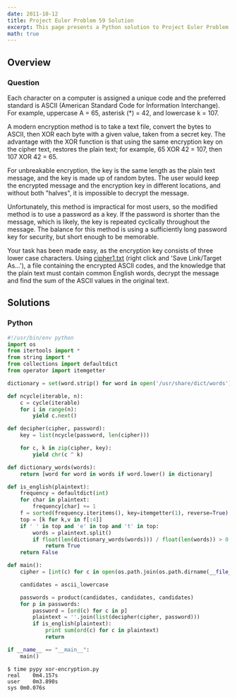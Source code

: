 ```yaml
---
date: 2011-10-12
title: Project Euler Problem 59 Solution
excerpt: This page presents a Python solution to Project Euler Problem 59.
math: true
---
```



## Overview


### Question

<p>Each character on a computer is assigned a unique code and the preferred standard is ASCII (American Standard Code for Information Interchange). For example, uppercase A = 65, asterisk (*) = 42, and lowercase k = 107.</p>
<p>A modern encryption method is to take a text file, convert the bytes to ASCII, then XOR each byte with a given value, taken from a secret key. The advantage with the XOR function is that using the same encryption key on the cipher text, restores the plain text; for example, 65 XOR 42 = 107, then 107 XOR 42 = 65.</p>
<p>For unbreakable encryption, the key is the same length as the plain text message, and the key is made up of random bytes. The user would keep the encrypted message and the encryption key in different locations, and without both "halves", it is impossible to decrypt the message.</p>
<p>Unfortunately, this method is impractical for most users, so the modified method is to use a password as a key. If the password is shorter than the message, which is likely, the key is repeated cyclically throughout the message. The balance for this method is using a sufficiently long password key for security, but short enough to be memorable.</p>
<p>Your task has been made easy, as the encryption key consists of three lower case characters. Using <a href="http://projectuler.net/project/cipher1.txt">cipher1.txt</a> (right click and 'Save Link/Target As...'), a file containing the encrypted ASCII codes, and the knowledge that the plain text must contain common English words, decrypt the message and find the sum of the ASCII values in the original text.</p>






## Solutions

### Python

```python
#!/usr/bin/env python
import os
from itertools import *
from string import *
from collections import defaultdict
from operator import itemgetter

dictionary = set(word.strip() for word in open('/usr/share/dict/words').readlines())

def ncycle(iterable, n):
    c = cycle(iterable)
    for i in range(n):
        yield c.next()

def decipher(cipher, password):
    key = list(ncycle(password, len(cipher)))

    for c, k in zip(cipher, key):
        yield chr(c ^ k)

def dictionary_words(words):
    return [word for word in words if word.lower() in dictionary]

def is_english(plaintext):
    frequency = defaultdict(int)
    for char in plaintext:
        frequency[char] += 1
    f = sorted(frequency.iteritems(), key=itemgetter(1), reverse=True)
    top = [k for k,v in f[:4]]
    if ' ' in top and 'e' in top and 't' in top:
        words = plaintext.split()
        if float(len(dictionary_words(words))) / float(len(words)) > 0.5:
            return True
    return False

def main():
    cipher = [int(c) for c in open(os.path.join(os.path.dirname(__file__), 'cipher1.txt')).read().strip().split(',')]

    candidates = ascii_lowercase

    passwords = product(candidates, candidates, candidates)
    for p in passwords:
        password = [ord(c) for c in p]
        plaintext = ''.join(list(decipher(cipher, password)))
        if is_english(plaintext):
            print sum(ord(c) for c in plaintext)
            return

if __name__ == "__main__":
    main()
```


```
$ time pypy xor-encryption.py
real	0m4.157s
user	0m3.890s
sys	0m0.076s
```


